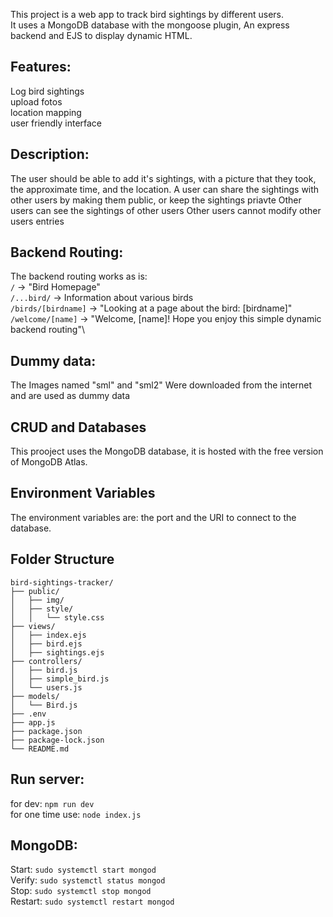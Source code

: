 This project is a web app to track bird sightings by different users.\
It uses a MongoDB database with the mongoose plugin, An express backend and EJS to display dynamic HTML.


## Features:
Log bird sightings\
upload fotos\
location mapping\
user friendly interface

## Description:
The user should be able to add it's sightings, with a picture that they took, the approximate time, and the location.
A user can share the sightings with other users by making them public, or keep the sightings priavte
Other users can see the sightings of other users
Other users cannot modify other users entries


## Backend Routing:
The backend routing works as is:\
`/` -> "Bird Homepage"\
`/...bird/` -> Information about various birds\
`/birds/[birdname]` -> "Looking at a page about the bird: [birdname]"\
`/welcome/[name]` -> "Welcome, [name]! Hope you enjoy this simple dynamic backend routing"\

## Dummy data:
The Images named "sml" and "sml2" Were downloaded from the internet and are used as dummy data

## CRUD and Databases
This prooject uses the MongoDB database, it is hosted with the free version of MongoDB Atlas.

## Environment Variables
The environment variables are: the port and the URI to connect to the database.

## Folder Structure
```plaintext
bird-sightings-tracker/
├── public/
│   ├── img/
│   ├── style/
│   │   └── style.css
├── views/
│   ├── index.ejs
│   ├── bird.ejs
│   ├── sightings.ejs
├── controllers/
│   ├── bird.js
│   ├── simple_bird.js
│   └── users.js
├── models/
│   └── Bird.js
├── .env
├── app.js
├── package.json
├── package-lock.json
└── README.md
```

## Run server:
for dev: `npm run dev`\
for one time use: `node index.js`
## MongoDB:
Start: `sudo systemctl start mongod`\
Verify: `sudo systemctl status mongod`\
Stop: `sudo systemctl stop mongod`\
Restart: `sudo systemctl restart mongod`

